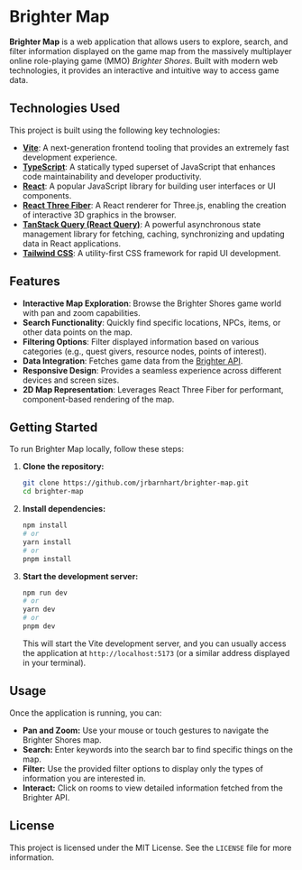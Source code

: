 # Brighter Map

**Brighter Map** is a web application that allows users to explore, search, and filter information displayed on the game map from the massively multiplayer online role-playing game (MMO) _Brighter Shores_. Built with modern web technologies, it provides an interactive and intuitive way to access game data.

## Technologies Used

This project is built using the following key technologies:

- **[Vite](https://vitejs.dev/)**: A next-generation frontend tooling that provides an extremely fast development experience.
- **[TypeScript](https://www.typescriptlang.org/)**: A statically typed superset of JavaScript that enhances code maintainability and developer productivity.
- **[React](https://react.dev/)**: A popular JavaScript library for building user interfaces or UI components.
- **[React Three Fiber](https://docs.pmnd.rs/react-three-fiber/getting-started/introduction)**: A React renderer for Three.js, enabling the creation of interactive 3D graphics in the browser.
- **[TanStack Query (React Query)](https://tanstack.com/query/latest)**: A powerful asynchronous state management library for fetching, caching, synchronizing and updating data in React applications.
- **[Tailwind CSS](https://tailwindcss.com/)**: A utility-first CSS framework for rapid UI development.

## Features

- **Interactive Map Exploration**: Browse the Brighter Shores game world with pan and zoom capabilities.
- **Search Functionality**: Quickly find specific locations, NPCs, items, or other data points on the map.
- **Filtering Options**: Filter displayed information based on various categories (e.g., quest givers, resource nodes, points of interest).
- **Data Integration**: Fetches game data from the [Brighter API](https://brshapi.com).
- **Responsive Design**: Provides a seamless experience across different devices and screen sizes.
- **2D Map Representation**: Leverages React Three Fiber for performant, component-based rendering of the map.

## Getting Started

To run Brighter Map locally, follow these steps:

1.  **Clone the repository:**

    ```bash
    git clone https://github.com/jrbarnhart/brighter-map.git
    cd brighter-map
    ```

2.  **Install dependencies:**

    ```bash
    npm install
    # or
    yarn install
    # or
    pnpm install
    ```

3.  **Start the development server:**

    ```bash
    npm run dev
    # or
    yarn dev
    # or
    pnpm dev
    ```

    This will start the Vite development server, and you can usually access the application at `http://localhost:5173` (or a similar address displayed in your terminal).

## Usage

Once the application is running, you can:

- **Pan and Zoom:** Use your mouse or touch gestures to navigate the Brighter Shores map.
- **Search:** Enter keywords into the search bar to find specific things on the map.
- **Filter:** Use the provided filter options to display only the types of information you are interested in.
- **Interact:** Click on rooms to view detailed information fetched from the Brighter API.

## License

This project is licensed under the MIT License. See the `LICENSE` file for more information.
